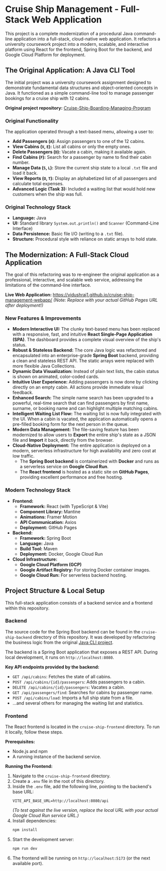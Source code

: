 # Cruise Ship Management - Full-Stack Web Application

This project is a complete modernization of a procedural Java command-line application into a full-stack, cloud-native web application. It refactors a university coursework project into a modern, scalable, and interactive platform using React for the frontend, Spring Boot for the backend, and Google Cloud Platform for deployment.

## The Original Application: A Java CLI Tool

The initial project was a university coursework assignment designed to demonstrate fundamental data structures and object-oriented concepts in Java. It functioned as a simple command-line tool to manage passenger bookings for a cruise ship with 12 cabins.

**Original project repository:** [Cruise-Ship-Boarding-Managing-Program](https://github.com/vidushraj1/Cruise-Ship-Boarding-Managing-Program)

### Original Functionality

The application operated through a text-based menu, allowing a user to:
*   **Add Passengers (`A`):** Assign passengers to one of the 12 cabins.
*   **View Cabins (`V`, `E`):** List all cabins or only the empty ones.
*   **Delete Passengers (`D`):** Vacate a cabin, making it available again.
*   **Find Cabins (`F`):** Search for a passenger by name to find their cabin number.
*   **Manage Data (`S`, `L`):** Store the current ship state to a local `.txt` file and load it back.
*   **View Reports (`O`, `T`):** Display an alphabetized list of all passengers and calculate total expenses.
*   **Advanced Logic (Task 3):** Included a waiting list that would hold new customers when the ship was full.

### Original Technology Stack
*   **Language:** Java
*   **UI:** Standard library `System.out.println()` and `Scanner` (Command-Line Interface)
*   **Data Persistence:** Basic file I/O (writing to a `.txt` file).
*   **Structure:** Procedural style with reliance on static arrays to hold state.

## The Modernization: A Full-Stack Cloud Application

The goal of this refactoring was to re-engineer the original application as a professional, interactive, and scalable web service, addressing the limitations of the command-line interface.

**Live Web Application:** https://vidushraj1.github.io/cruise-ship-management-webapp/
*(Note: Replace with your actual GitHub Pages URL after deployment!)*

### New Features & Improvements

*   **Modern Interactive UI:** The clunky text-based menu has been replaced with a responsive, fast, and intuitive **React Single-Page Application (SPA)**. The dashboard provides a complete visual overview of the ship's status.
*   **Robust & Stateless Backend:** The core Java logic was refactored and encapsulated into an enterprise-grade **Spring Boot** backend, providing a clean and stateless REST API. The static arrays were replaced with more flexible Java Collections.
*   **Dynamic Data Visualization:** Instead of plain text lists, the cabin status is shown on animated, color-coded cards.
*   **Intuitive User Experience:** Adding passengers is now done by clicking directly on an empty cabin. All actions provide immediate visual feedback.
*   **Enhanced Search:** The simple name search has been upgraded to a powerful, real-time search that can find passengers by first name, surname, or booking name and can highlight multiple matching cabins.
*   **Intelligent Waiting List Flow:** The waiting list is now fully integrated with the UI. When a cabin is vacated, the application automatically opens a pre-filled booking form for the next person in the queue.
*   **Modern Data Management:** The file-saving feature has been modernized to allow users to **Export** the entire ship's state as a JSON file and **Import** it back, directly from the browser.
*   **Cloud-Native Deployment:** The entire application is deployed on a modern, serverless infrastructure for high availability and zero cost at low traffic.
    *   The **Spring Boot backend** is containerized with **Docker** and runs as a serverless service on **Google Cloud Run**.
    *   The **React frontend** is hosted as a static site on **GitHub Pages**, providing excellent performance and free hosting.

### Modern Technology Stack

*   **Frontend:**
    *   **Framework:** React (with TypeScript & Vite)
    *   **Component Library:** Mantine
    *   **Animations:** Framer Motion
    *   **API Communication:** Axios
    *   **Deployment:** GitHub Pages
*   **Backend:**
    *   **Framework:** Spring Boot
    *   **Language:** Java
    *   **Build Tool:** Maven
    *   **Deployment:** Docker, Google Cloud Run
*   **Cloud Infrastructure:**
    *   **Google Cloud Platform (GCP)**
    *   **Google Artifact Registry:** For storing Docker container images.
    *   **Google Cloud Run:** For serverless backend hosting.

## Project Structure & Local Setup

This full-stack application consists of a backend service and a frontend within this repository.

### Backend

The source code for the Spring Boot backend can be found in the `cruise-ship-backend` directory of this repository. It was developed by refactoring the business logic from the original [Java CLI project](https://github.com/vidushraj1/Cruise-Ship-Boarding-Managing-Program).

The backend is a Spring Boot application that exposes a REST API. During local development, it runs on `http://localhost:8080`.

**Key API endpoints provided by the backend:**
*   `GET /api/cabins`: Fetches the state of all cabins.
*   `POST /api/cabins/{id}/passengers`: Adds passengers to a cabin.
*   `DELETE /api/cabins/{id}/passengers`: Vacates a cabin.
*   `GET /api/passengers/find`: Searches for cabins by passenger name.
*   `POST /api/cabins/load`: Imports a full ship state from a file.
*   ...and several others for managing the waiting list and statistics.

### Frontend

The React frontend is located in the `cruise-ship-frontend` directory. To run it locally, follow these steps.

**Prerequisites:**
*   Node.js and npm
*   A running instance of the backend service.

**Running the Frontend:**
1.  Navigate to the `cruise-ship-frontend` directory.
2.  Create a `.env` file in the root of this directory.
3.  Inside the `.env` file, add the following line, pointing to the backend's base URL:
    ```
    VITE_API_BASE_URL=http://localhost:8080/api
    ```
    *(To test against the live version, replace the local URL with your actual Google Cloud Run service URL.)*
4.  Install dependencies:
    ```bash
    npm install
    ```
5.  Start the development server:
    ```bash
    npm run dev
    ```
6.  The frontend will be running on `http://localhost:5173` (or the next available port).